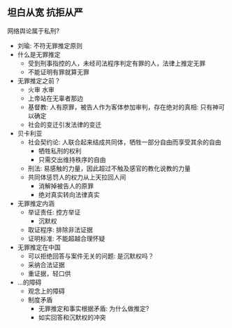 ## 坦白从宽 抗拒从严

网络舆论属于私刑?
- 刘瑜: 不符无罪推定原则
- 什么是无罪推定
    - 受到刑事指控的人，未经司法程序判定有罪的人，法律上推定无罪
    - 不能证明有罪就算无罪
- 无罪推定之前？
    - 火审 水审
    - 上帝站在无辜者那边
    - 基督教: 人有原罪，被告人作为客体参加审判，存在绝对的真相: 只有神可以确定
    - 社会的变迁引发法律的变迁
- 贝卡利亚
    - 社会契约论: 人联合起来结成共同体，牺牲一部分自由而享受其余的自由
        - 牺牲私刑的权利
        - 只需交出维持秩序的自由
    - 刑法: 易感触的力量，因此超过不触及感官的教化说教的力量
    - 共同体惩罚人的权力从上天拉回人间
        - 消解掉被告人的原罪
        - 绝对真实转向法律真实
- 无罪推定内涵
    - 举证责任: 控方举证
        - 沉默权
    - 取证程序: 排除非法证据
    - 证明标准: 不能超越合理怀疑
- 无罪推定在中国
    - 可以拒绝回答与案件无关的问题: 是沉默权吗？
    - 采纳合法证据
    - 重证据，轻口供
- ...的障碍
    - 观念上的障碍
    - 制度矛盾
        - 无罪推定和事实根据矛盾: 为什么做推定?
        - 如实回答和沉默权的冲突
